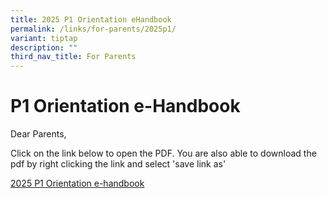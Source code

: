 ```yaml
---
title: 2025 P1 Orientation eHandbook
permalink: /links/for-parents/2025p1/
variant: tiptap
description: ""
third_nav_title: For Parents
---
```

<h1>P1 Orientation e-Handbook</h1>
<p>Dear Parents,</p>
<p>Click on the link below to open the PDF. You are also able to download
the pdf by right clicking the link and select 'save link as'</p>
<p><a href="/files/2025_P1_Orientation_E_Handbook.pdf" rel="noopener nofollow" target="_blank">2025 P1 Orientation e-handbook</a>
</p>